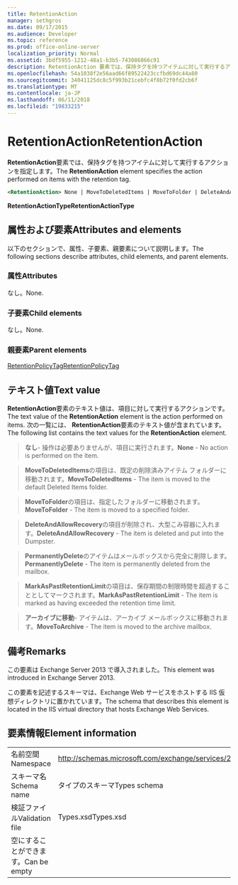 ```yaml
---
title: RetentionAction
manager: sethgros
ms.date: 09/17/2015
ms.audience: Developer
ms.topic: reference
ms.prod: office-online-server
localization_priority: Normal
ms.assetid: 3bdf5955-1212-48a1-b3b5-743086866c91
description: RetentionAction 要素では、保持タグを持つアイテムに対して実行するアクションを指定します。
ms.openlocfilehash: 54a1038f2e56aad66f89522423ccfbd69dc44a80
ms.sourcegitcommit: 34041125dc8c5f993b21cebfc4f8b72f0fd2cb6f
ms.translationtype: MT
ms.contentlocale: ja-JP
ms.lasthandoff: 06/11/2018
ms.locfileid: "19833215"
---
```

# <a name="retentionaction"></a><span data-ttu-id="f058c-103">RetentionAction</span><span class="sxs-lookup"><span data-stu-id="f058c-103">RetentionAction</span></span>

<span data-ttu-id="f058c-104">**RetentionAction**要素では、保持タグを持つアイテムに対して実行するアクションを指定します。</span><span class="sxs-lookup"><span data-stu-id="f058c-104">The **RetentionAction** element specifies the action performed on items with the retention tag.</span></span> 
  
```XML
<RetentionAction> None | MoveToDeletedItems | MoveToFolder | DeleteAndAllowRecovery | PermanentlyDelete | MarkAsPastRetentionLimit | MoveToArchive <RetentionAction>
```

 <span data-ttu-id="f058c-105">**RetentionActionType**</span><span class="sxs-lookup"><span data-stu-id="f058c-105">**RetentionActionType**</span></span>
## <a name="attributes-and-elements"></a><span data-ttu-id="f058c-106">属性および要素</span><span class="sxs-lookup"><span data-stu-id="f058c-106">Attributes and elements</span></span>

<span data-ttu-id="f058c-107">以下のセクションで、属性、子要素、親要素について説明します。</span><span class="sxs-lookup"><span data-stu-id="f058c-107">The following sections describe attributes, child elements, and parent elements.</span></span>
  
### <a name="attributes"></a><span data-ttu-id="f058c-108">属性</span><span class="sxs-lookup"><span data-stu-id="f058c-108">Attributes</span></span>

<span data-ttu-id="f058c-109">なし。</span><span class="sxs-lookup"><span data-stu-id="f058c-109">None.</span></span>
  
### <a name="child-elements"></a><span data-ttu-id="f058c-110">子要素</span><span class="sxs-lookup"><span data-stu-id="f058c-110">Child elements</span></span>

<span data-ttu-id="f058c-111">なし。</span><span class="sxs-lookup"><span data-stu-id="f058c-111">None.</span></span>
  
### <a name="parent-elements"></a><span data-ttu-id="f058c-112">親要素</span><span class="sxs-lookup"><span data-stu-id="f058c-112">Parent elements</span></span>

[<span data-ttu-id="f058c-113">RetentionPolicyTag</span><span class="sxs-lookup"><span data-stu-id="f058c-113">RetentionPolicyTag</span></span>](retentionpolicytag.md)
  
## <a name="text-value"></a><span data-ttu-id="f058c-114">テキスト値</span><span class="sxs-lookup"><span data-stu-id="f058c-114">Text value</span></span>

<span data-ttu-id="f058c-115">**RetentionAction**要素のテキスト値は、項目に対して実行するアクションです。</span><span class="sxs-lookup"><span data-stu-id="f058c-115">The text value of the **RetentionAction** element is the action performed on items.</span></span> <span data-ttu-id="f058c-116">次の一覧には、 **RetentionAction**要素のテキスト値が含まれています。</span><span class="sxs-lookup"><span data-stu-id="f058c-116">The following list contains the text values for the **RetentionAction** element.</span></span> 
  
> <span data-ttu-id="f058c-117">**なし**- 操作は必要ありませんが、項目に実行されます。</span><span class="sxs-lookup"><span data-stu-id="f058c-117">**None** - No action is performed on the item.</span></span> 
    
> <span data-ttu-id="f058c-118">**MoveToDeletedItems**の項目は、既定の削除済みアイテム フォルダーに移動されます。</span><span class="sxs-lookup"><span data-stu-id="f058c-118">**MoveToDeletedItems** - The item is moved to the default Deleted Items folder.</span></span> 
    
> <span data-ttu-id="f058c-119">**MoveToFolder**の項目は、指定したフォルダーに移動されます。</span><span class="sxs-lookup"><span data-stu-id="f058c-119">**MoveToFolder** - The item is moved to a specified folder.</span></span> 
    
> <span data-ttu-id="f058c-120">**DeleteAndAllowRecovery**の項目が削除され、大型こみ容器に入れます。</span><span class="sxs-lookup"><span data-stu-id="f058c-120">**DeleteAndAllowRecovery** - The item is deleted and put into the Dumpster.</span></span> 
    
> <span data-ttu-id="f058c-121">**PermanentlyDelete**のアイテムはメールボックスから完全に削除します。</span><span class="sxs-lookup"><span data-stu-id="f058c-121">**PermanentlyDelete** - The item is permanently deleted from the mailbox.</span></span> 
    
> <span data-ttu-id="f058c-122">**MarkAsPastRetentionLimit**の項目は、保存期間の制限時間を超過することとしてマークされます。</span><span class="sxs-lookup"><span data-stu-id="f058c-122">**MarkAsPastRetentionLimit** - The item is marked as having exceeded the retention time limit.</span></span> 
    
> <span data-ttu-id="f058c-123">**アーカイブに移動**- アイテムは、アーカイブ メールボックスに移動されます。</span><span class="sxs-lookup"><span data-stu-id="f058c-123">**MoveToArchive** - The item is moved to the archive mailbox.</span></span> 
    
## <a name="remarks"></a><span data-ttu-id="f058c-124">備考</span><span class="sxs-lookup"><span data-stu-id="f058c-124">Remarks</span></span>

<span data-ttu-id="f058c-125">この要素は Exchange Server 2013 で導入されました。</span><span class="sxs-lookup"><span data-stu-id="f058c-125">This element was introduced in Exchange Server 2013.</span></span>
  
<span data-ttu-id="f058c-126">この要素を記述するスキーマは、Exchange Web サービスをホストする IIS 仮想ディレクトリに置かれています。</span><span class="sxs-lookup"><span data-stu-id="f058c-126">The schema that describes this element is located in the IIS virtual directory that hosts Exchange Web Services.</span></span>
  
## <a name="element-information"></a><span data-ttu-id="f058c-127">要素情報</span><span class="sxs-lookup"><span data-stu-id="f058c-127">Element information</span></span>

|||
|:-----|:-----|
|<span data-ttu-id="f058c-128">名前空間</span><span class="sxs-lookup"><span data-stu-id="f058c-128">Namespace</span></span>  <br/> |http://schemas.microsoft.com/exchange/services/2006/types  <br/> |
|<span data-ttu-id="f058c-129">スキーマ名</span><span class="sxs-lookup"><span data-stu-id="f058c-129">Schema name</span></span>  <br/> |<span data-ttu-id="f058c-130">タイプのスキーマ</span><span class="sxs-lookup"><span data-stu-id="f058c-130">Types schema</span></span>  <br/> |
|<span data-ttu-id="f058c-131">検証ファイル</span><span class="sxs-lookup"><span data-stu-id="f058c-131">Validation file</span></span>  <br/> |<span data-ttu-id="f058c-132">Types.xsd</span><span class="sxs-lookup"><span data-stu-id="f058c-132">Types.xsd</span></span>  <br/> |
|<span data-ttu-id="f058c-133">空にすることができます。</span><span class="sxs-lookup"><span data-stu-id="f058c-133">Can be empty</span></span>  <br/> ||
   

